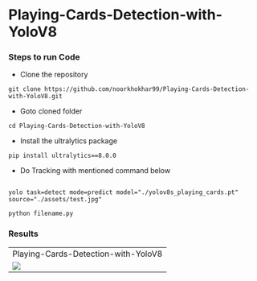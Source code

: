 # Playing-Cards-Detection-with-YoloV8


### Steps to run Code

- Clone the repository
```
git clone https://github.com/noorkhokhar99/Playing-Cards-Detection-with-YoloV8.git
```

- Goto cloned folder
```
cd Playing-Cards-Detection-with-YoloV8
```

- Install the ultralytics package
```
pip install ultralytics==8.0.0
```

- Do Tracking with mentioned command below
```

yolo task=detect mode=predict model="./yolov8s_playing_cards.pt" source="./assets/test.jpg"

python filename.py
```



### Results
<table>
  <tr>
    <td>Playing-Cards-Detection-with-YoloV8</td>
  </tr>
  <tr>
    <td><img src="https://github.com/noorkhokhar99/Playing-Cards-Detection-with-YoloV8/blob/main/Blue%20Bold%20Business%20YouTube%20Thumbnail.png"></td>
  </tr>
 </table>


